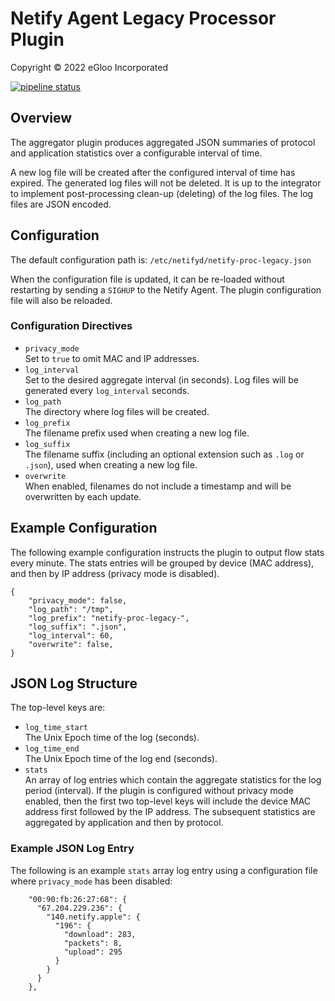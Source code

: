 # Netify Agent Legacy Processor Plugin
Copyright &copy; 2022 eGloo Incorporated

[![pipeline status](https://gitlab.com/netify.ai/private/netify-plugins/netify-proc-legacy/badges/master/pipeline.svg)](https://gitlab.com/netify.ai/private/netify-plugins/netify-proc-legacy/-/commits/master)

## Overview

The aggregator plugin produces aggregated JSON summaries of protocol and application statistics over a configurable interval of time.

A new log file will be created after the configured interval of time has expired.  The generated log files will not be deleted.  It is up to the integrator to implement post-processing clean-up (deleting) of the log files.  The log files are JSON encoded.

## Configuration

The default configuration path is: `/etc/netifyd/netify-proc-legacy.json`

When the configuration file is updated, it can be re-loaded without restarting by sending a `SIGHUP` to the Netify Agent.  The plugin configuration file will also be reloaded.

### Configuration Directives

- `privacy_mode`  
    Set to `true` to omit MAC and IP addresses.
- `log_interval`  
    Set to the desired aggregate interval (in seconds).  Log files will be generated every `log_interval` seconds.
- `log_path`  
    The directory where log files will be created.
- `log_prefix`  
    The filename prefix used when creating a new log file.
- `log_suffix`  
    The filename suffix (including an optional extension such as `.log` or `.json`), used when creating a new log file.
- `overwrite`  
    When enabled, filenames do not include a timestamp and will be overwritten by each update.

## Example Configuration

The following example configuration instructs the plugin to output flow stats every minute.  The stats entries will be grouped by device (MAC address), and then by IP address (privacy mode is disabled).

```
{
    "privacy_mode": false,
    "log_path": "/tmp",
    "log_prefix": "netify-proc-legacy-",
    "log_suffix": ".json",
    "log_interval": 60,
    "overwrite": false,
}
```

## JSON Log Structure

The top-level keys are:
- `log_time_start`  
    The Unix Epoch time of the log (seconds).
- `log_time_end`  
    The Unix Epoch time of the log end (seconds).
- `stats`  
    An array of log entries which contain the aggregate statistics for the log period (interval).  If the plugin is configured without privacy mode enabled, then the first two top-level keys will include the device MAC address first followed by the IP address.  The subsequent statistics are aggregated by application and then by protocol.

### Example JSON Log Entry

The following is an example `stats` array log entry using a configuration file where `privacy_mode` has been disabled:
```
    "00:90:fb:26:27:68": {
      "67.204.229.236": {
        "140.netify.apple": {
          "196": {
            "download": 283,
            "packets": 8,
            "upload": 295
          }
        }
      }
    },
```
